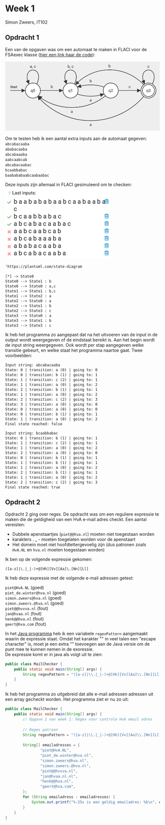 # Week 1

Simon Zweers, IT102

## Opdracht 1

Een van de opgaven was om een automaat te maken in FLACI voor de FSAexec klasse ([hier een link haar de code](FSAexec.java)):

![fsaexec-flaci](../../images/fsaexec-flaci.png)

Om te testen heb ik een aantal extra inputs aan de automaat gegeven:  
`abcabacaaba`  
`ababacaaba`  
`abcabaaaba`  
`aabcaabcab`  
`abcabacaabac`  
`bcaabbabac`  
`baabababaabcaabaabac`  

Deze inputs zijn allemaal in FLACI gesimuleerd om te checken:  
![](../../images/fsaexec-flaci-input-words.png)

```plantuml
'https://plantuml.com/state-diagram

[*] -> State0
State0 --> State1 : b
State0 --> State0 : a,c
State1 --> State1 : b,c
State1 --> State2 : a
State2 --> State0 : a
State2 --> State1 : b
State2 --> State3 : c
State3 --> State0 : a
State3 --> State1 : b
State3 --> State3 : c
```

Ik heb het programma zo aangepast dat na het uitvoeren van de input in de output wordt weergegeven of de eindstaat bereikt is.
Aan het begin wordt de input string weergegeven.
Ook wordt per stap aangegeven welke transitie gebeurt, en welke staat het programma naartoe gaat.
Twee voorbeelden:  
```text
Input string: abcabacaaba
State: 0 | transition: a (0) | going to: 0
State: 0 | transition: b (1) | going to: 1
State: 1 | transition: c (2) | going to: 1
State: 1 | transition: a (0) | going to: 2
State: 2 | transition: b (1) | going to: 1
State: 1 | transition: a (0) | going to: 2
State: 2 | transition: c (2) | going to: 3
State: 3 | transition: a (0) | going to: 0
State: 0 | transition: a (0) | going to: 0
State: 0 | transition: b (1) | going to: 1
State: 1 | transition: a (0) | going to: 2
Final state reached: false
```
```text
Input string: bcaabbabac
State: 0 | transition: b (1) | going to: 1
State: 1 | transition: c (2) | going to: 1
State: 1 | transition: a (0) | going to: 2
State: 2 | transition: a (0) | going to: 0
State: 0 | transition: b (1) | going to: 1
State: 1 | transition: b (1) | going to: 1
State: 1 | transition: a (0) | going to: 2
State: 2 | transition: b (1) | going to: 1
State: 1 | transition: a (0) | going to: 2
State: 2 | transition: c (2) | going to: 3
Final state reached: true
```

## Opdracht 2

Opdracht 2 ging over regex.
De opdracht was om een reguliere expressie te maken die de geldigheid van een HvA e-mail adres checkt.
Een aantal vereisten:

- Dubbele apenstaartjes (`piet@@hva.nl`) moeten niet toegestaan worden
- karakters . _ - moeten toegelaten worden voor de apenstaart
- Het domein moet niet hoofdlettergevoelig zijn (dus patronen zoals `HvA.NL` en `hva.nl` moeten toegestaan worden)

Ik ben op de volgende expressie gekomen:

```regexp
([a-z]|\.|_|-)+@[Hh][Vv][Aa]\.[Nn][Ll]
```

Ik heb deze expressie met de volgende e-mail adressen getest:

`piet@HvA.NL` (goed)  
`piet_de.winter@hva.nl` (goed)  
`simon.zweers@hva.nl` (goed)  
`simon.zweers.@hva.nl` (goed)  
`piet@@hvvva.nl` (fout)  
`jan@hvaa.nl` (fout)  
`henk@@hva.nl` (fout)  
`geert@hva.com` (fout)

In het [Java programma](MailChecker.java) heb ik een variabele `regexPattern` aangemaakt waarin de expressie staat.
Omdat het karakter "\" in veel talen een "escape character" is, moet je een extra "\" toevoegen aan de Java versie om de punt mee te kunnen nemen in de exoressie.  
De expressie komt er in java als volgt uit te zien:

```java
public class MailChecker {
    public static void main(String[] args) {
        String regexPattern = "([a-z]|\\.|_|-)+@[Hh][Vv][Aa]\\.[Nn][Ll]";
    }
}
```

Ik heb het programma zo uitgebreid dat alle e-mail adressen adressen uit een array gecheckt worden.
Het programma ziet er nu zo uit:

```java
public class MailChecker {
    public static void main(String[] args) {
        // Opgave 2 van week 1: Regex voor controle HvA email adres

        // Regex patroon
        String regexPattern = "([a-z]|\\.|_|-)+@[Hh][Vv][Aa]\\.[Nn][Ll]";

        String[] emailadresses = {
                "piet@HvA.NL",
                "piet_de.winter@hva.nl",
                "simon.zweers@hva.nl",
                "simon.zweers.@hva.nl",
                "piet@@hvvva.nl",
                "jan@hvaa.nl.nl",
                "henk@@hva.nl",
                "geert@hva.com",
        };
        for (String emailadress : emailadresses) {
            System.out.printf("%-25s is een geldig emailadres: %b\n", emailadress, emailadress.matches(regexPattern));
        }
    }
}
```